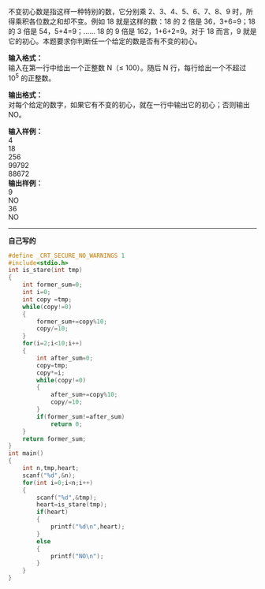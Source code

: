 不变初心数是指这样一种特别的数，它分别乘 2、3、4、5、6、7、8、9 时，所得乘积各位数之和却不变。例如 18 就是这样的数：18 的 2 倍是 36，3+6=9；18 的 3 倍是 54，5+4=9；…… 18 的 9 倍是 162，1+6+2=9。对于 18 而言，9 就是它的初心。本题要求你判断任一个给定的数是否有不变的初心。

**输入格式：**  
输入在第一行中给出一个正整数 N（≤ 100）。随后 N 行，每行给出一个不超过 10<sup>5</sup> 的正整数。

**输出格式：**  
对每个给定的数字，如果它有不变的初心，就在一行中输出它的初心；否则输出 NO。

**输入样例：**  
4   
18   
256    
99792  
88672    
**输出样例：**  
9  
NO  
36  
NO  

---
**自己写的**
```c
#define _CRT_SECURE_NO_WARNINGS 1
#include<stdio.h>
int is_stare(int tmp)
{
    int former_sum=0;
    int i=0;
    int copy =tmp;
    while(copy!=0)
    {
        former_sum+=copy%10;
        copy/=10;
    }
    for(i=2;i<10;i++)
    {
        int after_sum=0;
        copy=tmp;
        copy*=i;
        while(copy!=0)
        {
            after_sum+=copy%10;
            copy/=10;
        }
        if(former_sum!=after_sum)
            return 0;
    }
    return former_sum;
}
int main()
{
    int n,tmp,heart;
    scanf("%d",&n);
    for(int i=0;i<n;i++)
    {
        scanf("%d",&tmp);
        heart=is_stare(tmp);
        if(heart)
        {
            printf("%d\n",heart);
        }
        else
        {
            printf("NO\n");
        }
    }
}
```
